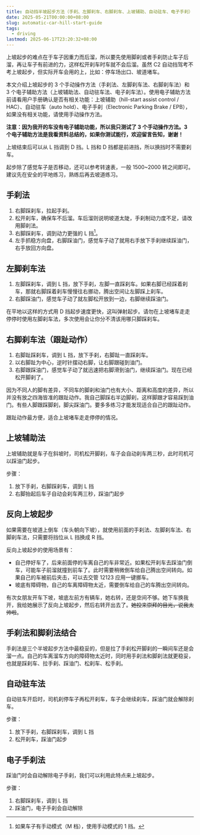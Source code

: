 ```yaml
---
title: 自动挡半坡起步方法（手刹、左脚刹车、右脚刹车、上坡辅助、自动驻车、电子手刹）
date: 2025-05-21T00:00:00+08:00
slug: automatic-car-hill-start-guide
tags:
  - driving
lastmod: 2025-06-17T23:20:32+08:00
---
```


上坡起步的难点在于车子因重力而后溜，所以要先使用脚刹或者手刹防止车子后溜，再让车子有前进的力，这样松开刹车时车就不会后溜。虽然 C2 自动挡驾考不考上坡起步，但实际开车会用的上，比如：停车场出口、坡道堵车。

本文介绍上坡起步的 3 个手动操作方法（手刹法、左脚刹车法、右脚刹车法）和 3 个电子辅助方法（上坡辅助法、自动驻车法、电子刹车法）。使用电子辅助方法前请看用户手册确认是否有相关功能：上坡辅助（hill-start assist control / HAC）、自动驻车（auto hold）、电子手刹（Electronic Parking Brake / EPB），如果没有相关功能，请使用手动操作方法。

**注意：因为我开的车没有电子辅助功能，所以我只测试了 3 个手动操作方法。3 个电子辅助方法是我看资料总结的，如果你测试能行，欢迎留言告知，谢谢！**

上坡结束后可以从 L 挡调到 D 挡。L 挡和 D 挡都是前进挡，所以换挡时不需要刹车。

起步除了感觉车子是否移动，还可以参考转速表，一般 1500~2000 转之间即可。建议先在安全的平地练习，熟练后再去坡道练习。

## 手刹法

1. 右脚踩刹车，拉起手刹。
1. 松开刹车，确保车不后溜。车后溜则说明坡道太陡，手刹制动力度不足，请改用脚刹法。
1. 右脚踩刹车，调到动力更强的 L 挡[^dang]。
1. 左手抓稳方向盘，右脚踩油门，感觉车子动了就用右手放下手刹继续踩油门，右手放回方向盘。

[^dang]: 如果车子有手动模式（M 档），使用手动模式的 1 挡。

## 左脚刹车法

1. 左脚踩刹车，调到 L 挡，放下手刹，左脚一直踩刹车。如果右脚已经踩着刹车，那就右脚踩着刹车慢慢往右挪动，腾出空间让左脚踩上刹车。
1. 右脚踩油门，感觉车子动了就左脚松开放到一边，右脚继续踩油门。

在平地以这样的方式用 D 挡起步速度更快，这叫弹射起步。请勿在上坡堵车走走停停时使用左脚刹车法，多次使用会让你分不清该用哪只脚踩刹车。

## 右脚刹车法（跟趾动作）

1. 右脚趾踩刹车，调到 L 挡，放下手刹，右脚趾一直踩刹车。
1. 以右脚趾为中心，逆时针摆动右脚，让右脚跟碰到油门。
1. 右脚跟踩油门，感觉车子动了就迅速把右脚滑到油门，继续踩油门。现在已经松开脚刹了。

因为不同人的脚有差异，不同车的脚刹和油门也有大小、距离和高度的差异，所以并没有放之四海皆准的跟趾动作。我自己脚踩右半边脚刹，这样脚跟才容易踩到油门。有些人脚跟踩脚刹，脚尖踩油门。要多多练习才能发现适合自己的跟趾动作。

跟趾动作最方便，适合上坡堵车走走停停的情况。

## 上坡辅助法

上坡辅助就是车子在斜坡时，司机松开脚刹，车子会自动刹车两三秒，此时司机可以踩油门起步。

步骤：

1. 放下手刹，右脚踩刹车，调到 L 挡
1. 右脚抬起后车子自动会刹车两三秒，踩油门起步

## 反向上坡起步

如果需要在坡道上倒车（车头朝向下坡），就使用前面的手刹法、左脚刹车法、右脚刹车法，只需要将挡位从 L 挡换成 R 挡。

反向上坡起步的使用场景有：

- 自己停好车了，后来前面停的车离自己的车非常近。如果松开刹车去踩油门倒车，可能车子前溜就撞到前车了。此时需要稍微倒车给自己腾出空间转向。如果自己的车被前后夹击，可以去交管 12123 应用一键挪车。
- 坡底有障碍物，自己的车离障碍物太近，需要倒车给自己的车腾出空间转向。

有次女朋友开车下坡，坡底左前方有辆车，她右转，还是空间不够。她下车换我开，我给她展示了反向上坡起步，然后右转开出去了。~~她投来崇拜的目光，说我太帅啦~~。

## 手刹法和脚刹法结合

手刹法是三个半坡起步方法中最稳妥的，但是拉了手刹松开脚刹的一瞬间车还是会溜一点。自己的车离溜车方向的障碍物太近时，同时用手刹法和脚刹法就更稳妥，也就是踩刹车、拉手刹、踩油门、松刹车、松手刹。

## 自动驻车法

自动驻车开启时，司机刹停车子再松开刹车，车子会继续刹车，踩油门就会解除刹车。

步骤：

1. 放下手刹，右脚踩刹车，调到 L 挡
1. 松开刹车，踩油门起步

## 电子手刹法

踩油门时会自动解除电子手刹，我们可以利用此特点来上坡起步。

步骤：

1. 右脚踩刹车，调到 L 挡
1. 踩油门，电子手刹会自动解除